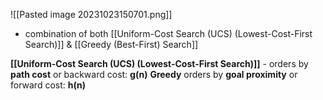 ![[Pasted image 20231023150701.png]]
- combination of both [[Uniform-Cost Search (UCS) (Lowest-Cost-First Search)]] & [[Greedy (Best-First) Search]]

**[[Uniform-Cost Search (UCS) (Lowest-Cost-First Search)]]** - orders by **path cost** or backward cost: **g(n)**
**Greedy** orders by **goal proximity** or forward cost: **h(n)**